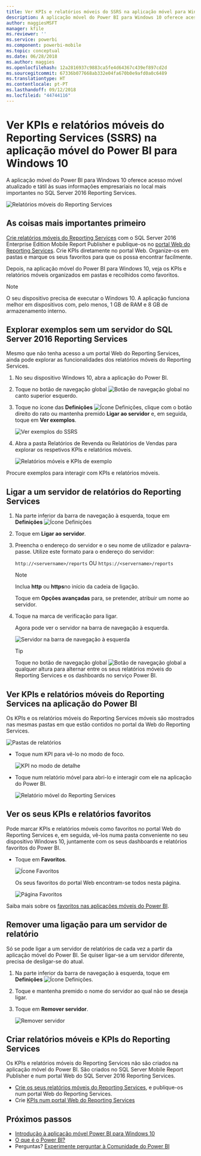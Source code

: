 ```yaml
---
title: Ver KPIs e relatórios móveis do SSRS na aplicação móvel para Windows 10 - Power BI
description: A aplicação móvel do Power BI para Windows 10 oferece acesso móvel atualizado e tátil às suas informações empresariais no local mais importantes.
author: maggiesMSFT
manager: kfile
ms.reviewer: ''
ms.service: powerbi
ms.component: powerbi-mobile
ms.topic: conceptual
ms.date: 06/28/2018
ms.author: maggies
ms.openlocfilehash: 12a2816937c9883ca5fe4d64367c439ef897cd2d
ms.sourcegitcommit: 67336b077668ab332e04fa670b0e9afd0a0c6489
ms.translationtype: HT
ms.contentlocale: pt-PT
ms.lasthandoff: 09/12/2018
ms.locfileid: "44744116"
---
```

# <a name="view-reporting-services-ssrs-mobile-reports-and-kpis-in-the-windows-10-power-bi-mobile-app"></a>Ver KPIs e relatórios móveis do Reporting Services (SSRS) na aplicação móvel do Power BI para Windows 10
A aplicação móvel do Power BI para Windows 10 oferece acesso móvel atualizado e tátil às suas informações empresariais no local mais importantes no SQL Server 2016 Reporting Services. 

![Relatórios móveis do Reporting Services](././media/mobile-app-windows-10-ssrs-kpis-mobile-reports/power-bi-ssrs-mobile-report.png)

## <a name="first-things-first"></a>As coisas mais importantes primeiro
[Crie relatórios móveis do Reporting Services](https://msdn.microsoft.com/library/mt652547.aspx) com o SQL Server 2016 Enterprise Edition Mobile Report Publisher e publique-os no [portal Web do Reporting Services](https://msdn.microsoft.com/library/mt637133.aspx). Crie KPIs diretamente no portal Web. Organize-os em pastas e marque os seus favoritos para que os possa encontrar facilmente. 

Depois, na aplicação móvel do Power BI para Windows 10, veja os KPIs e relatórios móveis organizados em pastas e recolhidos como favoritos. 

> [!NOTE]
> O seu dispositivo precisa de executar o Windows 10. A aplicação funciona melhor em dispositivos com, pelo menos, 1 GB de RAM e 8 GB de armazenamento interno.
> 
> 

## <a name="explore-samples-without-a-sql-server-2016-reporting-services-server"></a>Explorar exemplos sem um servidor do SQL Server 2016 Reporting Services
Mesmo que não tenha acesso a um portal Web do Reporting Services, ainda pode explorar as funcionalidades dos relatórios móveis do Reporting Services.

1. No seu dispositivo Windows 10, abra a aplicação do Power BI.
2. Toque no botão de navegação global ![Botão de navegação global](././media/mobile-app-windows-10-ssrs-kpis-mobile-reports/powerbi_windows10_options_icon.png) no canto superior esquerdo.
3. Toque no ícone das **Definições** ![Ícone Definições](./././media/mobile-app-windows-10-ssrs-kpis-mobile-reports/power-bi-settings-icon.png), clique com o botão direito do rato ou mantenha premido **Ligar ao servidor** e, em seguida, toque em **Ver exemplos**.
   
   ![Ver exemplos do SSRS](./media/mobile-app-windows-10-ssrs-kpis-mobile-reports/power-bi-win10-connect-ssrs-samples.png)
4. Abra a pasta Relatórios de Revenda ou Relatórios de Vendas para explorar os respetivos KPIs e relatórios móveis.
   
   ![Relatórios móveis e KPIs de exemplo](./media/mobile-app-windows-10-ssrs-kpis-mobile-reports/power-bi-win10-ssrs-sample-kpis.png)

Procure exemplos para interagir com KPIs e relatórios móveis.

## <a name="connect-to-a-reporting-services-report-server"></a>Ligar a um servidor de relatórios do Reporting Services
1. Na parte inferior da barra de navegação à esquerda, toque em **Definições** ![Ícone Definições](./././media/mobile-app-windows-10-ssrs-kpis-mobile-reports/power-bi-settings-icon.png)
2. Toque em **Ligar ao servidor**.
3. Preencha o endereço do servidor e o seu nome de utilizador e palavra-passe. Utilize este formato para o endereço do servidor:
   
     `http://<servername>/reports` OU   `https://<servername>/reports`
   
   > [!NOTE]
   > Inclua **http** ou **https**no início da cadeia de ligação.
   > 
   > 
   
    Toque em **Opções avançadas** para, se pretender, atribuir um nome ao servidor.
4. Toque na marca de verificação para ligar. 
   
   Agora pode ver o servidor na barra de navegação à esquerda.
   
   ![Servidor na barra de navegação à esquerda](./media/mobile-app-windows-10-ssrs-kpis-mobile-reports/power-bi-ssrs-mobile-report-server.png)
   
   >[!TIP]
   >Toque no botão de navegação global ![Botão de navegação global](././media/mobile-app-windows-10-ssrs-kpis-mobile-reports/powerbi_windows10_options_icon.png) a qualquer altura para alternar entre os seus relatórios móveis do Reporting Services e os dashboards no serviço Power BI. 
   > 

## <a name="view-reporting-services-kpis-and-mobile-reports-in-the-power-bi-app"></a>Ver KPIs e relatórios móveis do Reporting Services na aplicação do Power BI
Os KPIs e os relatórios móveis do Reporting Services móveis são mostrados nas mesmas pastas em que estão contidos no portal da Web do Reporting Services.

![Pastas de relatórios](./media/mobile-app-windows-10-ssrs-kpis-mobile-reports/power-bi-ssrs-mobile-report-folders.png)

* Toque num KPI para vê-lo no modo de foco.
  
    ![KPI no modo de detalhe](./media/mobile-app-windows-10-ssrs-kpis-mobile-reports/power-bi-ssrs-mobile-report-kpis.png)
* Toque num relatório móvel para abri-lo e interagir com ele na aplicação do Power BI.
  
    ![Relatório móvel do Reporting Services](././media/mobile-app-windows-10-ssrs-kpis-mobile-reports/power-bi-ssrs-mobile-report.png)

## <a name="view-your-favorite-kpis-and-reports"></a>Ver os seus KPIs e relatórios favoritos
Pode marcar KPIs e relatórios móveis como favoritos no portal Web do Reporting Services e, em seguida, vê-los numa pasta conveniente no seu dispositivo Windows 10, juntamente com os seus dashboards e relatórios favoritos do Power BI.

* Toque em **Favoritos**.
  
   ![Ícone Favoritos](./media/mobile-app-windows-10-ssrs-kpis-mobile-reports/power-bi-ssrs-mobile-report-favorite-menu.png)
  
   Os seus favoritos do portal Web encontram-se todos nesta página.
  
   ![Página Favoritos](./media/mobile-app-windows-10-ssrs-kpis-mobile-reports/power-bi-windows-10-ssrs-favorites.png)

Saiba mais sobre os [favoritos nas aplicações móveis do Power BI](mobile-apps-favorites.md).

## <a name="remove-a-connection-to-a-report-server"></a>Remover uma ligação para um servidor de relatório
Só se pode ligar a um servidor de relatórios de cada vez a partir da aplicação móvel do Power BI. Se quiser ligar-se a um servidor diferente, precisa de desligar-se do atual.

1. Na parte inferior da barra de navegação à esquerda, toque em **Definições** ![Ícone Definições](./././media/mobile-app-windows-10-ssrs-kpis-mobile-reports/power-bi-settings-icon.png).
2. Toque e mantenha premido o nome do servidor ao qual não se deseja ligar.
3. Toque em **Remover servidor**.
   
    ![Remover servidor](./media/mobile-app-windows-10-ssrs-kpis-mobile-reports/power-bi-windows-10-ssrs-remove-server-menu.png)

## <a name="create-reporting-services-mobile-reports-and-kpis"></a>Criar relatórios móveis e KPIs do Reporting Services
Os KPIs e relatórios móveis do Reporting Services não são criados na aplicação móvel do Power BI. São criados no SQL Server Mobile Report Publisher e num portal Web do SQL Server 2016 Reporting Services.

* [Crie os seus relatórios móveis do Reporting Services](https://msdn.microsoft.com/library/mt652547.aspx), e publique-os num portal Web do Reporting Services.
* Crie [KPIs num portal Web do Reporting Services](https://msdn.microsoft.com/library/mt683632.aspx)

## <a name="next-steps"></a>Próximos passos
* [Introdução à aplicação móvel Power BI para Windows 10](mobile-windows-10-phone-app-get-started.md)  
* [O que é o Power BI?](../../power-bi-overview.md)  
* Perguntas? [Experimente perguntar à Comunidade do Power BI](http://community.powerbi.com/)

